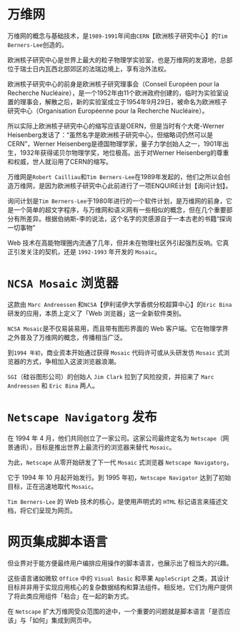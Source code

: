 # 万维网
万维网的概念与基础技术，是`1989-1991`年间由`CERN`【欧洲核子研究中心】的`Tim Berners-Lee`创造的。

欧洲核子研究中心是世界上最大的粒子物理学实验室，也是万维网的发源地，总部位于瑞士日内瓦西北部郊区的法瑞边境上，享有治外法权。

欧洲核子研究中心的前身是欧洲核子研究理事会（Conseil Européen pour la Recherche Nucléaire），是一个1952年由11个欧洲政府创建的，临时为实验室设置的理事会，解散之后，新的实验室成立于1954年9月29日，被命名为欧洲核子研究中心（Organisation Européenne pour la Recherche Nucléaire）。

所以实际上欧洲核子研究中心的缩写应该是OERN，但是当时有个大佬-Werner Heisenberg发话了：“虽然名字是欧洲核子研究中心，但缩略词仍然可以是CERN”，Werner Heisenberg是德国物理学家，量子力学创始人之一，1901年出生，1932年获得诺贝尔物理学奖，地位极高。出于对Werner Heisenberg的尊重和权威，世人就沿用了CERN的缩写。

万维网是`Robert Cailliau`和`Tim Berners-Lee`在1989年发起的，他们之所以会创造万维网，是因为欧洲核子研究中心此前进行了一项ENQUIRE计划【询问计划】。

询问计划是`Tim Berners-Lee`于1980年进行的一个软件计划，是万维网的前身，它是一个简单的超文字程序，与万维网和语义网有一些相似的概念，但在几个重要部分有所差异。根据伯纳斯-李的说法，这个名字的灵感源自于一本古老的书籍“探询一切事物”

Web 技术在高能物理圈内流通了几年，但并未在物理社区外引起强烈反响。它真正引发关注的契机，还是 `1992-1993` 年开发的 `Mosaic`。

# `NCSA Mosaic` 浏览器
这款由 `Marc Andreessen` 和`NCSA`【伊利诺伊大学香槟分校超算中心】的`Eric Bina`研发的应用，本质上定义了「Web 浏览器」这一全新软件类别。

`NCSA Mosaic`是不仅易装易用，而且带有图形界面的 Web 客户端。它在物理学界之外普及了万维网的概念，传播相当广泛。

到`1994 年初`，商业资本开始通过获得 `Mosaic` 代码许可或从头研发仿 `Mosaic` 式浏览器的方式，争相加入这波浏览器浪潮。

`SGI`（硅谷图形公司）的创始人 `Jim Clark` 拉到了风险投资，并招来了 `Marc Andreessen` 和 `Eric Bina` 两人。

# `Netscape Navigatorg` 发布
在 1994 年 4 月，他们共同创立了一家公司。这家公司最终定名为 `Netscape`（网景通讯），目标是推出世界上最流行的浏览器来替代 `Mosaic`。

为此，`Netscape` 从零开始研发了下一代 `Mosaic` 式浏览器 `Netscape Navigatorg`，

它于 1994 年 10 月起开始发行。到 1995 年初，`Netscape Navigator` 达到了初始目标，正在迅速地取代 `Mosaic`。

`Tim Berners-Lee` 的 Web 技术的核心，是使用声明式的 `HTML` 标记语言来描述文档，将它们呈现为网页。

# 网页集成脚本语言
但业界对于能方便最终用户编排应用操作的脚本语言，也展示出了相当大的兴趣。

这些语言诸如微软 `Office` 中的 `Visual Basic` 和苹果 `AppleScript` 之类，其设计目标并非用于实现应用核心的复杂数据结构和算法组件。相反地，它们为用户提供了将此类应用组件「粘合」在一起的新方式。

在 `Netscape` 扩大万维网受众范围的途中，一个重要的问题就是脚本语言「是否应该」与「如何」集成到网页中。
